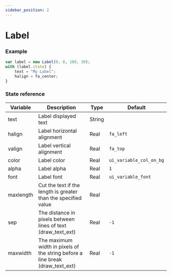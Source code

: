 ```yaml
---
sidebar_position: 2
---
```


# Label

### Example

```js
var label = new Label(0, 0, 100, 30);
with (label.state) {
    text = "My Label";
    halign = fa_center;
}
```

### State reference

| Variable           | Description                             | Type   | Default                       |
|--------------------|-----------------------------------------|--------|-------------------------------|
| text               | Label displayed text                    | String |                               |
| halign             | Label horizontal alignment              | Real   | `fa_left`                     |
| valign             | Label vertical alignment                | Real   | `fa_top`                      |
| color              | Label color                             | Real   | `ui_variable_col_on_bg`       |
| alpha              | Label alpha                             | Real   | `1`                           |
| font               | Label font                              | Real   | `ui_variable_font`            |
| maxlength          | Cut the text if the length is greater than the specified value | Real   |        |
| sep                | The distance in pixels between lines of text (draw_text_ext) | Real | `-1`       |
| maxwidth           | The maximum width in pixels of the string before a line break (draw_text_ext) | Real | `-1`       |
